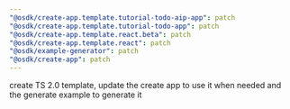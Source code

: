 ```yaml
---
"@osdk/create-app.template.tutorial-todo-aip-app": patch
"@osdk/create-app.template.tutorial-todo-app": patch
"@osdk/create-app.template.react.beta": patch
"@osdk/create-app.template.react": patch
"@osdk/example-generator": patch
"@osdk/create-app": patch
---
```


create TS 2.0 template, update the create app to use it when needed and the generate example to generate it
